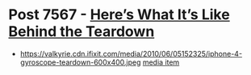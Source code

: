 # Post 7567 - [Here&#8217;s What It&#8217;s Like Behind the Teardown](https://www.ifixit.com/News/7567/heres-what-its-like-behind-the-teardown)

- https://valkyrie.cdn.ifixit.com/media/2010/06/05152325/iphone-4-gyroscope-teardown-600x400.jpeg [media item](media-28538.md)
